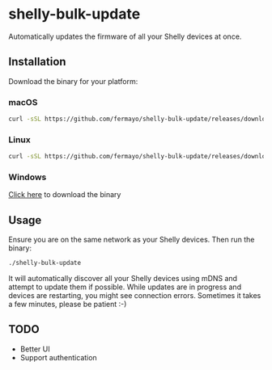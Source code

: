 # shelly-bulk-update

Automatically updates the firmware of all your Shelly devices at once.


## Installation

Download the binary for your platform:

### macOS

```bash
curl -sSL https://github.com/fermayo/shelly-bulk-update/releases/download/v1.0/shelly-bulk-update-Darwin-x86_64 -o shelly-bulk-update; chmod +x shelly-bulk-update
```

### Linux

```bash
curl -sSL https://github.com/fermayo/shelly-bulk-update/releases/download/v1.0/shelly-bulk-update-Linux-x86_64 -o shelly-bulk-update; chmod +x shelly-bulk-update
```

### Windows

[Click here](https://github.com/fermayo/shelly-bulk-update/releases/download/v1.0/shelly-bulk-update-Windows-x86_64.exe) to download the binary

## Usage

Ensure you are on the same network as your Shelly devices. Then run the binary:

```bash
./shelly-bulk-update
```

It will automatically discover all your Shelly devices using mDNS and attempt to update them if possible.
While updates are in progress and devices are restarting, you might see connection errors. Sometimes it takes a few minutes, please be patient :-)


## TODO

* Better UI
* Support authentication
